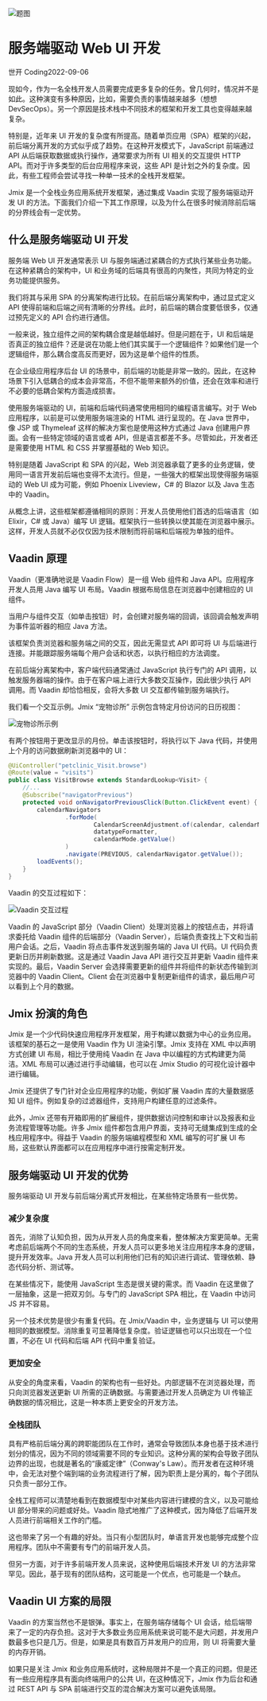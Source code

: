 ![题图](https://blog.abmcode.com/zh-cn/jmix/_media/server-side-ui/title.png ":class=title-image")

# 服务端驱动 Web UI 开发

<p class="author">世开 Coding<span class="update-time">2022-09-06</span></p>

现如今，作为一名全栈开发人员需要完成更多复杂的任务。曾几何时，情况并不是如此。这种演变有多种原因，比如，需要负责的事情越来越多（想想 DevSecOps）。另一个原因是技术栈中不同技术的框架和开发工具也变得越来越复杂。

特别是，近年来 UI 开发的复杂度有所提高。随着单页应用（SPA）框架的兴起，前后端分离开发的方式似乎成了趋势。在这种开发模式下，JavaScript 前端通过 API 从后端获取数据或执行操作，通常要求为所有 UI 相关的交互提供 HTTP API。而对于许多类型的后台应用程序来说，这些 API 是计划之外的复杂度。因此，有些工程师会尝试寻找一种单一技术的全栈开发框架。

Jmix 是一个全栈业务应用系统开发框架，通过集成 Vaadin 实现了服务端驱动开发 UI 的方法。下面我们介绍一下其工作原理，以及为什么在很多时候消除前后端的分界线会有一定优势。

## 什么是服务端驱动 UI 开发

服务端 Web UI 开发通常表示 UI 与服务端通过紧耦合的方式执行某些业务功能。在这种紧耦合的架构中，UI 和业务域的后端具有很高的内聚性，共同为特定的业务功能提供服务。

我们将其与采用 SPA 的分离架构进行比较。在前后端分离架构中，通过显式定义 API 使得前端和后端之间有清晰的分界线。此时，前后端的耦合度要低很多，仅通过预先定义的 API 合约进行通信。

一般来说，独立组件之间的架构耦合度是越低越好。但是问题在于，UI 和后端是否真正的独立组件？还是说在功能上他们其实属于一个逻辑组件？如果他们是一个逻辑组件，那么耦合度高反而更好，因为这是单个组件的性质。

在企业级应用程序后台 UI 的场景中，前后端的功能是非常一致的。因此，在这种场景下引入低耦合的成本会非常高，不但不能带来额外的价值，还会在效率和进行不必要的低耦合架构方面造成损害。

使用服务端驱动的 UI，前端和后端代码通常使用相同的编程语言编写。对于 Web 应用程序，以前是可以使用服务端渲染的 HTML 进行呈现的。在 Java 世界中，像 JSP 或 Thymeleaf 这样的解决方案也是使用这种方式通过 Java 创建用户界面。会有一些特定领域的语言或者 API，但是语言都差不多。尽管如此，开发者还是需要使用 HTML 和 CSS 并掌握基础的 Web 知识。

特别是随着 JavaScript 和 SPA 的兴起，Web 浏览器承载了更多的业务逻辑，使用同一语言开发前后端也变得不太流行。但是，一些强大的框架出现使得服务端驱动的 Web UI 成为可能，例如 Phoenix Liveview，C# 的 Blazor 以及 Java 生态中的 Vaadin。

从概念上讲，这些框架都遵循相同的原则：开发人员使用他们首选的后端语言（如 Elixir，C# 或 Java）编写 UI 逻辑。框架执行一些转换以使其能在浏览器中展示。这样，开发人员就不必仅仅因为技术限制而将前端和后端视为单独的组件。

## Vaadin 原理

Vaadin（更准确地说是 Vaadin Flow）是一组 Web 组件和 Java API。应用程序开发人员用 Java 编写 UI 布局。Vaadin 根据布局信息在浏览器中创建相应的 UI 组件。

当用户与组件交互（如单击按钮）时，会创建对服务端的回调，该回调会触发声明为事件监听器的相应 Java 方法。

该框架负责浏览器和服务端之间的交互，因此无需显式 API 即可将 UI 与后端进行连接。并能跟踪服务端每个用户会话和状态，以执行相应的方法调度。

在前后端分离架构中，客户端代码通常通过 JavaScript 执行专门的 API 调用，以触发服务器端的操作。由于在客户端上进行大多数交互操作，因此很少执行 API 调用。而 Vaadin 却恰恰相反，会将大多数 UI 交互都传输到服务端执行。

我们看一个交互示例。Jmix “宠物诊所” 示例包含特定月份访问的日历视图：

![宠物诊所示例](https://blog.abmcode.com/zh-cn/jmix/_media/server-side-ui/pet_clinic.png ":class=center-eighty-image")

有两个按钮用于更改显示的月份。单击该按钮时，将执行以下 Java 代码，并使用上个月的访问数据刷新浏览器中的 UI：

```java
@UiController("petclinic_Visit.browse")
@Route(value = "visits")
public class VisitBrowse extends StandardLookup<Visit> {
    //...
    @Subscribe("navigatorPrevious")
    protected void onNavigatorPreviousClick(Button.ClickEvent event) {
        calendarNavigators
                .forMode(
                        CalendarScreenAdjustment.of(calendar, calendarNavigator, calendarTitle),
                        datatypeFormatter,
                        calendarMode.getValue()
                )
                .navigate(PREVIOUS, calendarNavigator.getValue());
        loadEvents();
    }
}
```

Vaadin 的交互过程如下：

![Vaadin 交互过程](https://blog.abmcode.com/zh-cn/jmix/_media/server-side-ui/sequence_diagram.svg ":class=full-image-svg")

Vaadin 的 JavaScript 部分（Vaadin Client）处理浏览器上的按钮点击，并将请求委托给 Vaadin 组件的后端部分（Vaadin Server），后端负责查找上下文和当前用户会话。之后，Vaadin 将点击事件发送到服务端的 Java UI 代码。UI 代码负责更新日历并刷新数据。这是通过 Vaadin Java API 进行交互并更新 Vaadin 组件来实现的。最后，Vaadin Server 会选择需要更新的组件并将组件的新状态传输到浏览器中的 Vaadin Client。Client 会在浏览器中复制更新组件的请求，最后用户可以看到上个月的数据。

## Jmix 扮演的角色

Jmix 是一个少代码快速应用程序开发框架，用于构建以数据为中心的业务应用。该框架的基石之一是使用 Vaadin 作为 UI 渲染引擎。Jmix 支持在 XML 中以声明方式创建 UI 布局，相比于使用纯 Vaadin 在 Java 中以编程的方式构建更为简洁。XML 布局可以通过进行手动编辑，也可以在 Jmix Studio 的可视化设计器中进行编辑。

Jmix 还提供了专门针对企业应用程序的功能，例如扩展 Vaadin 库的大量数据感知 UI 组件。例如复杂的过滤器组件，支持用户构建任意的过滤条件。

此外，Jmix 还带有开箱即用的扩展组件，提供数据访问控制和审计以及报表和业务流程管理等功能。许多 Jmix 组件都包含用户界面，支持可无缝集成到生成的全栈应用程序中。得益于 Vaadin 的服务端编程模型和 XML 编写的可扩展 UI 布局，这些默认界面都可以在应用程序中进行按需定制开发。

## 服务端驱动 UI 开发的优势

服务端驱动 UI 开发与前后端分离式开发相比，在某些特定场景有一些优势。

### 减少复杂度

首先，消除了认知负担，因为从开发人员的角度来看，整体解决方案更简单。无需考虑前后端两个不同的生态系统，开发人员可以更多地关注应用程序本身的逻辑，提升开发效率。Java 开发人员可以利用他们已有的知识进行调试、管理依赖、静态代码分析、测试等。

在某些情况下，能使用 JavaScript 生态是很关键的需求。而 Vaadin 在这里做了一层抽象，这是一把双刃剑。与专门的 JavaScript SPA 相比，在 Vaadin 中访问 JS 并不容易。

另一个技术优势是很少有重复代码。在 Jmix/Vaadin 中，业务逻辑与 UI 可以使用相同的数据模型。消除重复可显著降低复杂度。验证逻辑也可以只出现在一个位置，不必在 UI 代码和后端 API 代码中重复验证。

### 更加安全

从安全的角度来看，Vaadin 的架构也有一些好处。内部逻辑不在浏览器处理，而只向浏览器发送更新 UI 所需的正确数据。与需要通过开发人员确定为 UI 传输正确数据的情况相比，这是一种本质上更安全的开发方法。

### 全栈团队

具有严格前后端分离的跨职能团队在工作时，通常会导致团队本身也基于技术进行划分的情况，因为不同的领域需要不同的专业知识。这种分离的架构会导致子团队边界的出现，也就是著名的“康威定律”（Conway's Law）。而开发者在这种环境中，会无法对整个端到端的业务流程进行了解，因为职责上是分离的，每个子团队只负责一部分工作。

全栈工程师可以清楚地看到在数据模型中对某些内容进行建模的含义，以及可能给 UI 部分带来的问题或好处。Vaadin 隐式地推广了这种模式，因为降低了后端开发人员进行前端相关工作的门槛。

这也带来了另一个有趣的好处。当只有小型团队时，单语言开发也能够完成整个应用程序。团队中不需要有专门的前端开发人员。

但另一方面，对于许多前端开发人员来说，这种使用后端技术开发 UI 的方法非常罕见。因此，基于现有的团队结构，这可能是一个优点，也可能是一个缺点。

## Vaadin UI 方案的局限

Vaadin 的方案当然也不是银弹。事实上，在服务端存储每个 UI 会话，给后端带来了一定的内存负担。这对于大多数业务应用系统来说可能不是大问题，并发用户数最多也只是几万。但是，如果是具有数百万并发用户的应用，则 UI 将需要大量的内存开销。

如果只是关注 Jmix 和业务应用系统时，这种局限并不是一个真正的问题。但是还有一些应用程序具有面向终端用户的公共 UI，在这种情况下，Jmix 作为后台和通过 REST API 与 SPA 前端进行交互的混合解决方案可以避免该局限。

